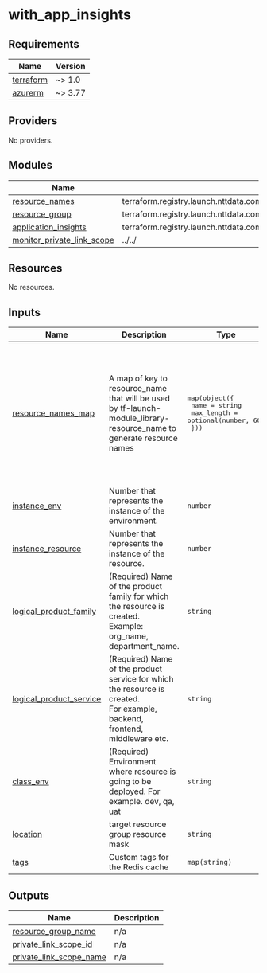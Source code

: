 # with_app_insights

<!-- BEGINNING OF PRE-COMMIT-TERRAFORM DOCS HOOK -->
## Requirements

| Name | Version |
|------|---------|
| <a name="requirement_terraform"></a> [terraform](#requirement\_terraform) | ~> 1.0 |
| <a name="requirement_azurerm"></a> [azurerm](#requirement\_azurerm) | ~> 3.77 |

## Providers

No providers.

## Modules

| Name | Source | Version |
|------|--------|---------|
| <a name="module_resource_names"></a> [resource\_names](#module\_resource\_names) | terraform.registry.launch.nttdata.com/module_library/resource_name/launch | ~> 1.0 |
| <a name="module_resource_group"></a> [resource\_group](#module\_resource\_group) | terraform.registry.launch.nttdata.com/module_primitive/resource_group/azurerm | ~> 1.0 |
| <a name="module_application_insights"></a> [application\_insights](#module\_application\_insights) | terraform.registry.launch.nttdata.com/module_primitive/application_insights/azurerm | ~> 1.0 |
| <a name="module_monitor_private_link_scope"></a> [monitor\_private\_link\_scope](#module\_monitor\_private\_link\_scope) | ../../ | n/a |

## Resources

No resources.

## Inputs

| Name | Description | Type | Default | Required |
|------|-------------|------|---------|:--------:|
| <a name="input_resource_names_map"></a> [resource\_names\_map](#input\_resource\_names\_map) | A map of key to resource\_name that will be used by tf-launch-module\_library-resource\_name to generate resource names | <pre>map(object({<br>    name       = string<br>    max_length = optional(number, 60)<br>  }))</pre> | <pre>{<br>  "application_insights": {<br>    "max_length": 80,<br>    "name": "appins"<br>  },<br>  "monitor_private_link_scope": {<br>    "max_length": 80,<br>    "name": "ampls"<br>  },<br>  "resource_group": {<br>    "max_length": 80,<br>    "name": "rg"<br>  }<br>}</pre> | no |
| <a name="input_instance_env"></a> [instance\_env](#input\_instance\_env) | Number that represents the instance of the environment. | `number` | `0` | no |
| <a name="input_instance_resource"></a> [instance\_resource](#input\_instance\_resource) | Number that represents the instance of the resource. | `number` | `0` | no |
| <a name="input_logical_product_family"></a> [logical\_product\_family](#input\_logical\_product\_family) | (Required) Name of the product family for which the resource is created.<br>    Example: org\_name, department\_name. | `string` | `"launch"` | no |
| <a name="input_logical_product_service"></a> [logical\_product\_service](#input\_logical\_product\_service) | (Required) Name of the product service for which the resource is created.<br>    For example, backend, frontend, middleware etc. | `string` | `"redis"` | no |
| <a name="input_class_env"></a> [class\_env](#input\_class\_env) | (Required) Environment where resource is going to be deployed. For example. dev, qa, uat | `string` | `"dev"` | no |
| <a name="input_location"></a> [location](#input\_location) | target resource group resource mask | `string` | `"eastus"` | no |
| <a name="input_tags"></a> [tags](#input\_tags) | Custom tags for the Redis cache | `map(string)` | `{}` | no |

## Outputs

| Name | Description |
|------|-------------|
| <a name="output_resource_group_name"></a> [resource\_group\_name](#output\_resource\_group\_name) | n/a |
| <a name="output_private_link_scope_id"></a> [private\_link\_scope\_id](#output\_private\_link\_scope\_id) | n/a |
| <a name="output_private_link_scope_name"></a> [private\_link\_scope\_name](#output\_private\_link\_scope\_name) | n/a |
<!-- END OF PRE-COMMIT-TERRAFORM DOCS HOOK -->
